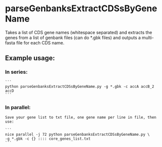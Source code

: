 # parseGenbanksExtractCDSsByGeneName
Takes a list of CDS gene names (whitespace separated) and extracts the genes from a list of genbank files (can do *.gbk files) and outputs a multi-fasta file for each CDS name.

## Example usage:
### In series:
    
    ```
    python parseGenbanksExtractCDSsByGeneName.py -g *.gbk -c accA accB_2 accD
    ```

### In parallel:
    Save your gene list to txt file, one gene name per line in file, then use:

    ```
    nice parallel -j 72 python parseGenbanksExtractCDSsByGeneName.py \
    -g *.gbk -c {} :::: core_genes_list.txt
    ```

